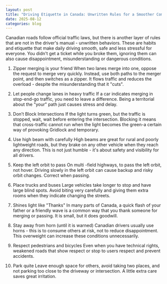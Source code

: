 ```yaml
---
layout: post
title: "Driving Etiquette in Canada: Unwritten Rules for a Smoother Commute"
date: 2025-08-12
categories: blog
---
```


Canadian roads follow official traffic laws, but there is another layer of rules that are not in the driver's manual - unwritten behaviors. These are habits and etiquette that make daily driving smooth, safe and less stressful for everyone. You didn't get a ticket while you broke them, ignoring them can also cause disappointment, misunderstanding or dangerous conditions.

1. Zipper merging is your friend
When two lanes merge into one, oppose the request to merge very quickly. Instead, use both paths to the merger point, and then switches as a zipper. It flows traffic and reduces the overload - despite the misunderstanding that it "cuts".

2. Let people change lanes in heavy traffic
If a car indicates merging in stop-end-go traffic, you need to leave a difference. Being a territorial about the "your" path just causes stress and delay.

3. Don’t Block Intersections
If the light turns green, but the traffic is stopped, wait, wait before entering the intersection. Blocking it means that cross-traffic cannot run when the light becomes the green-a certain way of provoking Gridlock and temporary.

4. Use high beam with carefully
High beams are great for rural and poorly lightweight roads, but they brake on any other vehicle when they reach any direction. This is not just humble - it's about safety and visibility for all drivers.

5. Keep the left orbit to pass
On multi -field highways, to pass the left orbit, not hover. Driving slowly in the left orbit can cause backup and risky orbit changes. Correct when passing.

6. Place trucks and buses
Large vehicles take longer to stop and have large blind spots. Avoid biting very carefully and giving them extra rooms when they indicate changing the streets.

7. Shines light like "Thanks"
In many parts of Canada, a quick flash of your father or a friendly wave is a common way that you thank someone for merging or passing. It is small, but it does goodwill.

8. Stay away from horn (until it is warned)
Canadian drivers usually use horns - this is to consume others at risk, not to reduce disappointment. This overweight can increase these conditions unnecessarily.

9. Respect pedestrians and bicycles
Even when you have technical rights, weakened roads that show respect or stop to users respect and prevent accidents.

10. Park quite
Leave enough space for others, avoid taking two places, and not parking too close to the driveway or intersection. A little extra care saves great irritation.